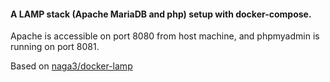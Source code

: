 #### A LAMP stack (Apache MariaDB and php) setup with docker-compose.

Apache is accessible on port 8080 from host machine, and phpmyadmin is running on port 8081.


Based on [naga3/docker-lamp](https://github.com/naga3/docker-lamp.git)
